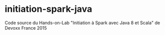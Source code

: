 # initiation-spark-java
 Code source du Hands-on-Lab "Initiation à Spark avec Java 8 et Scala" de Devoxx France 2015
